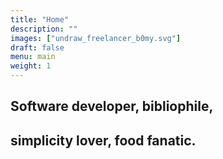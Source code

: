 ```yaml
---
title: "Home"
description: ""
images: ["undraw_freelancer_b0my.svg"]
draft: false
menu: main
weight: 1
---
```


## Software developer, bibliophile, 
## simplicity lover, food fanatic.